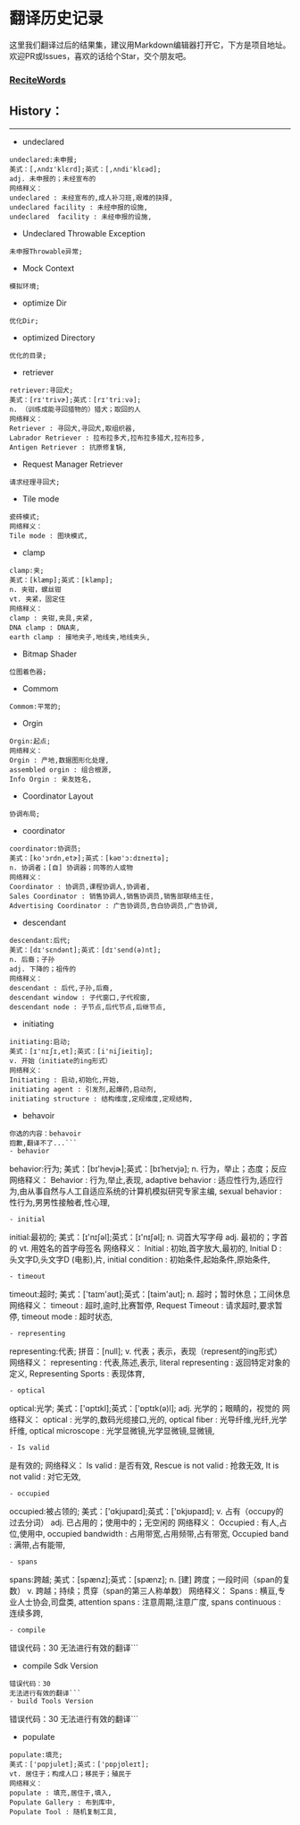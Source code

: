 # 翻译历史记录 
这里我们翻译过后的结果集，建议用Markdown编辑器打开它，下方是项目地址。欢迎PR或Issues，喜欢的话给个Star，交个朋友吧。
### [ReciteWords](https://github.com/BolexLiu/ReciteWords)

## History：

---

- undeclared
```
undeclared:未申报;
美式：[,ʌndɪ'klɛrd];英式：[,ʌndi'klɛəd];
adj. 未申报的；未经宣布的
网络释义：
undeclared : 未经宣布的,成人补习班,艰难的抉择,
undeclared facility : 未经申报的设施,
undeclared  facility : 未经申报的设施,
```
- Undeclared Throwable Exception
```
未申报Throwable异常;
```
- Mock Context
```
模拟环境;
```
- optimize Dir
```
优化Dir;
```
- optimized Directory
```
优化的目录;
```
- retriever
```
retriever:寻回犬;
美式：[rɪ'trivɚ];英式：[rɪ'triːvə];
n. （训练成能寻回猎物的）猎犬；取回的人
网络释义：
Retriever : 寻回犬,寻回犬,取组织器,
Labrador Retriever : 拉布拉多犬,拉布拉多猎犬,拉布拉多,
Antigen Retriever : 抗原修复锅,
```
- Request Manager Retriever
```
请求经理寻回犬;
```
- Tile mode
```
瓷砖模式;
网络释义：
Tile mode : 图块模式,
```
- clamp
```
clamp:夹;
美式：[klæmp];英式：[klæmp];
n. 夹钳，螺丝钳
vt. 夹紧，固定住
网络释义：
clamp : 夹钳,夹具,夹紧,
DNA clamp : DNA夹,
earth clamp : 接地夹子,地线夹,地线夹头,
```
- Bitmap Shader
```
位图着色器;
```
- Commom
```
Commom:平常的;
```
- Orgin
```
Orgin:起点;
网络释义：
Orgin : 产地,数据图形化处理,
assembled orgin : 组合根源,
Info Orgin : 亲友姓名,
```
- Coordinator Layout
```
协调布局;
```
- coordinator
```
coordinator:协调员;
美式：[ko'ɔrdn,etɚ];英式：[kəʊ'ɔ:dɪneɪtə];
n. 协调者；[自] 协调器；同等的人或物
网络释义：
Coordinator : 协调员,课程协调人,协调者,
Sales Coordinator : 销售协调人,销售协调员,销售部联络主任,
Advertising Coordinator : 广告协调员,告白协调员,广告协调,
```
- descendant
```
descendant:后代;
美式：[dɪ'sɛndənt];英式：[dɪ'send(ə)nt];
n. 后裔；子孙
adj. 下降的；祖传的
网络释义：
descendant : 后代,子孙,后裔,
descendant window : 子代窗口,子代视窗,
descendant node : 子节点,后代节点,后继节点,
```
- initiating
```
initiating:启动;
美式：[ɪ'nɪʃɪ,et];英式：[i'niʃieitiŋ];
v. 开始（initiate的ing形式）
网络释义：
Initiating : 启动,初始化,开始,
initiating agent : 引发剂,起爆药,启动剂,
initiating structure : 结构维度,定规维度,定规结构,
```
- behavoir
```
你选的内容：behavoir
抱歉,翻译不了...```
- behavior
```
behavior:行为;
美式：[bɪ'hevjɚ];英式：[bɪˈheɪvjə];
n. 行为，举止；态度；反应
网络释义：
Behavior : 行为,举止,表现,
adaptive behavior : 适应性行为,适应行为,由从事自然与人工自适应系统的计算机模拟研究专家主编,
sexual behavior : 性行为,男男性接触者,性心理,
```
- initial
```
initial:最初的;
美式：[ɪ'nɪʃəl];英式：[ɪ'nɪʃəl];
n. 词首大写字母
adj. 最初的；字首的
vt. 用姓名的首字母签名
网络释义：
Initial : 初始,首字放大,最初的,
Initial D : 头文字D,头文字D (电影),片,
initial condition : 初始条件,起始条件,原始条件,
```
- timeout
```
timeout:超时;
美式：['taɪm'aʊt];英式：[taim'aut];
n. 超时；暂时休息；工间休息
网络释义：
timeout : 超时,逾时,比赛暂停,
Request Timeout : 请求超时,要求暂停,
timeout mode : 超时状态,
```
- representing
```
representing:代表;
拼音：[null];
v. 代表；表示，表现（represent的ing形式）
网络释义：
representing : 代表,陈述,表示,
literal representing : 返回特定对象的定义,
Representing Sports : 表现体育,
```
- optical
```
optical:光学;
美式：['ɑptɪkl];英式：['ɒptɪk(ə)l];
adj. 光学的；眼睛的，视觉的
网络释义：
optical : 光学的,数码光缆接口,光的,
optical fiber : 光导纤维,光纤,光学纤维,
optical microscope : 光学显微镜,光学显微镜,显微镜,
```
- Is valid
```
是有效的;
网络释义：
Is valid : 是否有效,
Rescue is not valid : 抢救无效,
It is not valid : 对它无效,
```
- occupied
```
occupied:被占领的;
美式：['ɑkjupaɪd];英式：['ɒkjʊpaɪd];
v. 占有（occupy的过去分词）
adj. 已占用的；使用中的；无空闲的
网络释义：
Occupied : 有人,占位,使用中,
occupied bandwidth : 占用带宽,占用频带,占有带宽,
Occupied band : 满带,占有能带,
```
- spans
```
spans:跨越;
美式：[spænz];英式：[spænz];
n. [建] 跨度；一段时间（span的复数）
v. 跨越；持续；贯穿（span的第三人称单数）
网络释义：
Spans : 横亘,专业人士协会,司盘类,
attention spans : 注意周期,注意广度,
spans continuous : 连续多跨,
```
- compile
```
错误代码：30
无法进行有效的翻译```
- compile Sdk Version
```
错误代码：30
无法进行有效的翻译```
- build Tools Version
```
错误代码：30
无法进行有效的翻译```
- populate
```
populate:填充;
美式：['pɑpjulet];英式：['pɒpjʊleɪt];
vt. 居住于；构成人口；移民于；殖民于
网络释义：
populate : 填充,居住于,填入,
Populate Gallery : 布到库中,
Populate Tool : 随机复制工具,
```
